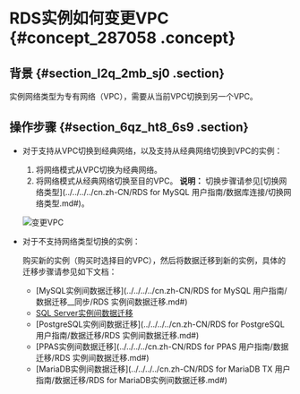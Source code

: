 # RDS实例如何变更VPC {#concept_287058 .concept}

## 背景 {#section_l2q_2mb_sj0 .section}

实例网络类型为专有网络（VPC），需要从当前VPC切换到另一个VPC。

## 操作步骤 {#section_6qz_ht8_6s9 .section}

-   对于支持从VPC切换到经典网络，以及支持从经典网络切换到VPC的实例：

    1.  将网络模式从VPC切换为经典网络。
    2.  将网络模式从经典网络切换至目的VPC。
    **说明：** 切换步骤请参见[切换网络类型](../../../../cn.zh-CN/RDS for MySQL 用户指南/数据库连接/切换网络类型.md#)。

    ![变更VPC](http://static-aliyun-doc.oss-cn-hangzhou.aliyuncs.com/assets/img/236122/155860361347831_zh-CN.png)

-   对于不支持网络类型切换的实例：

    购买新的实例（购买时选择目的VPC），然后将数据迁移到新的实例，具体的迁移步骤请参见如下文档：

    -   [MySQL实例间数据迁移](../../../../cn.zh-CN/RDS for MySQL 用户指南/数据迁移__同步/RDS 实例间数据迁移.md#)
    -   [SQL Server实例间数据迁移](https://help.aliyun.com/document_detail/26626.html)
    -   [PostgreSQL实例间数据迁移](../../../../cn.zh-CN/RDS for PostgreSQL 用户指南/数据迁移/RDS 实例间数据迁移.md#)
    -   [PPAS实例间数据迁移](../../../../cn.zh-CN/RDS for PPAS 用户指南/数据迁移/RDS 实例间数据迁移.md#)
    -   [MariaDB实例间数据迁移](../../../../cn.zh-CN/RDS for MariaDB TX 用户指南/数据迁移/RDS for MariaDB实例间数据迁移.md#)


